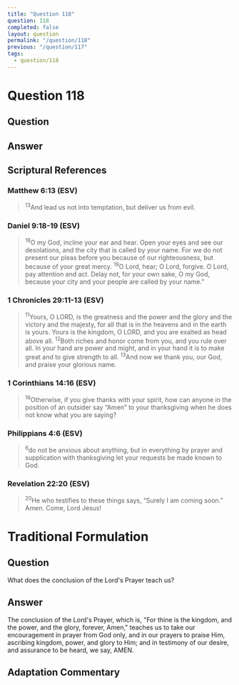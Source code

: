 ```yaml
---
title: "Question 118"
question: 118
completed: false
layout: question
permalink: "/question/118"
previous: "/question/117"
tags:
  - question/118
---
```

# Question 118

## Question


## Answer


## Scriptural References
### Matthew 6:13 (ESV)
> <sup>13</sup>And lead us not into temptation, but deliver us from evil.

### Daniel 9:18-19 (ESV)
> <sup>18</sup>O my God, incline your ear and hear. Open your eyes and see our desolations, and the city that is called by your name. For we do not present our pleas before you because of our righteousness, but because of your great mercy.
> <sup>19</sup>O Lord, hear; O Lord, forgive. O Lord, pay attention and act. Delay not, for your own sake, O my God, because your city and your people are called by your name.”

### 1 Chronicles 29:11-13 (ESV)
> <sup>11</sup>Yours, O LORD, is the greatness and the power and the glory and the victory and the majesty, for all that is in the heavens and in the earth is yours. Yours is the kingdom, O LORD, and you are exalted as head above all.
> <sup>12</sup>Both riches and honor come from you, and you rule over all. In your hand are power and might, and in your hand it is to make great and to give strength to all.
> <sup>13</sup>And now we thank you, our God, and praise your glorious name.

### 1 Corinthians 14:16 (ESV)
> <sup>16</sup>Otherwise, if you give thanks with your spirit, how can anyone in the position of an outsider say “Amen” to your thanksgiving when he does not know what you are saying?

### Philippians 4:6 (ESV)
> <sup>6</sup>do not be anxious about anything, but in everything by prayer and supplication with thanksgiving let your requests be made known to God.

### Revelation 22:20 (ESV)
> <sup>20</sup>He who testifies to these things says, “Surely I am coming soon.” Amen. Come, Lord Jesus!

# Traditional Formulation
## Question
What does the conclusion of the Lord's Prayer teach us?

## Answer
The conclusion of the Lord's Prayer, which is, "For thine is the kingdom, and the power, and the glory, forever, Amen," teaches us to take our encouragement in prayer from God only, and in our prayers to praise Him, ascribing kingdom, power, and glory to Him; and in testimony of our desire, and assurance to be heard, we say, AMEN.

## Adaptation Commentary
